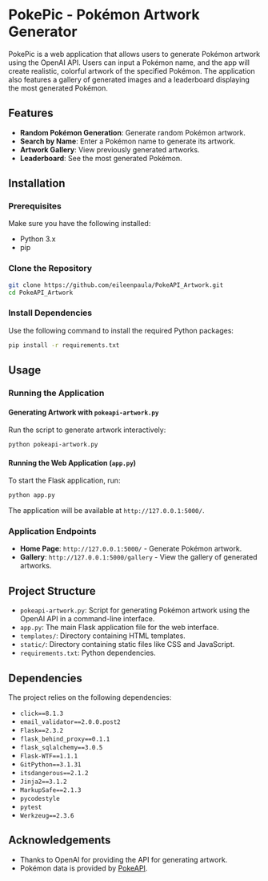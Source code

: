 # PokePic - Pokémon Artwork Generator

PokePic is a web application that allows users to generate Pokémon artwork using the OpenAI API. Users can input a Pokémon name, and the app will create realistic, colorful artwork of the specified Pokémon. The application also features a gallery of generated images and a leaderboard displaying the most generated Pokémon.

## Features

- **Random Pokémon Generation**: Generate random Pokémon artwork.
- **Search by Name**: Enter a Pokémon name to generate its artwork.
- **Artwork Gallery**: View previously generated artworks.
- **Leaderboard**: See the most generated Pokémon.

## Installation

### Prerequisites

Make sure you have the following installed:

- Python 3.x
- pip

### Clone the Repository

```bash
git clone https://github.com/eileenpaula/PokeAPI_Artwork.git
cd PokeAPI_Artwork
```

### Install Dependencies

Use the following command to install the required Python packages:

```bash
pip install -r requirements.txt
```

## Usage

### Running the Application

#### Generating Artwork with `pokeapi-artwork.py`

Run the script to generate artwork interactively:

```bash
python pokeapi-artwork.py
```

#### Running the Web Application (`app.py`)

To start the Flask application, run:

```bash
python app.py
```

The application will be available at `http://127.0.0.1:5000/`.

### Application Endpoints

- **Home Page**: `http://127.0.0.1:5000/` - Generate Pokémon artwork.
- **Gallery**: `http://127.0.0.1:5000/gallery` - View the gallery of generated artworks.

## Project Structure

- `pokeapi-artwork.py`: Script for generating Pokémon artwork using the OpenAI API in a command-line interface.
- `app.py`: The main Flask application file for the web interface.
- `templates/`: Directory containing HTML templates.
- `static/`: Directory containing static files like CSS and JavaScript.
- `requirements.txt`: Python dependencies.

## Dependencies

The project relies on the following dependencies:

- `click==8.1.3`
- `email_validator==2.0.0.post2`
- `Flask==2.3.2`
- `flask_behind_proxy==0.1.1`
- `flask_sqlalchemy==3.0.5`
- `Flask-WTF==1.1.1`
- `GitPython==3.1.31`
- `itsdangerous==2.1.2`
- `Jinja2==3.1.2`
- `MarkupSafe==2.1.3`
- `pycodestyle`
- `pytest`
- `Werkzeug==2.3.6`

## Acknowledgements

- Thanks to OpenAI for providing the API for generating artwork.
- Pokémon data is provided by [PokeAPI](https://pokeapi.co/).
